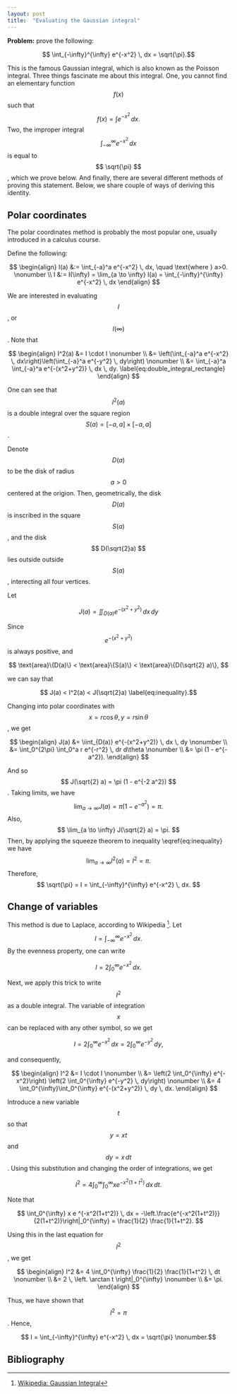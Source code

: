 ```yaml
---
layout: post
title:  "Evaluating the Gaussian integral"
---
```


**Problem:** prove the following:

$$ \int_{-\infty}^{\infty} e^{-x^2} \, dx = \sqrt{\pi}.$$

This is the famous Gaussian integral, which is also known as the Poisson integral. Three things fascinate me about this integral. One, you cannot find an elementary function $$ f(x) $$ such that $$ f(x) = \int e^{-x^2} \, dx.$$ Two, the improper integral $$ \int_{-\infty}^{\infty} e^{-x^2} \, dx $$ is equal to $$ \sqrt{\pi} $$, which we prove below. And finally, there are several different methods of proving this statement. Below, we share couple of ways of deriving this identity.

## Polar coordinates
The polar coordinates method is probably the most popular one, usually introduced in a calculus course.

Define the following:

$$ 
\begin{align}
I(a) &:= \int_{-a}^a e^{-x^2} \, dx, \quad \text{where } a>0. \nonumber \\
I &:= I(\infty) = \lim_{a \to \infty} I(a) = \int_{-\infty}^{\infty} e^{-x^2} \, dx
\end{align}
$$

We are interested in evaluating $$ I $$, or $$ I(\infty) $$. Note that

$$
\begin{align}
I^2(a) &= I \cdot I \nonumber \\
&= \left(\int_{-a}^a e^{-x^2} \, dx\right)\left(\int_{-a}^a e^{-y^2} \, dy\right) \nonumber \\
&= \int_{-a}^a \int_{-a}^a e^{-(x^2+y^2)} \, dx \, dy. \label{eq:double_integral_rectangle}
\end{align}
$$

One can see that $$ I^2(a) $$ is a double integral over the square region $$ S(a) = [-a,a] \times [-a, a] $$.

Denote $$ D(a) $$ to be the disk of radius $$ a > 0 $$ centered at the origion. Then, geometrically, the disk $$ D(a) $$ is inscribed in the square $$ S(a) $$, and the disk $$ D(\sqrt{2}a) $$ lies outside outside $$ S(a) $$, interecting all four vertices.

Let

$$ J(a) = \iint_{D(a)} e^{-(x^2+y^2)} \, dx \, dy $$

Since $$ e^{-(x^2+y^2)} $$ is always positive, and 

$$
\text{area}\{D(a)\} < \text{area}\{S(a)\} < \text{area}\{D(\sqrt{2} a)\},
$$

we can say that 

$$ J(a) < I^2(a) < J(\sqrt{2}a) \label{eq:inequality}.$$

Changing into polar coordinates with $$ x = r \cos \theta, y = r \sin \theta $$, we get 

$$
\begin{align}
J(a) &= \iint_{D(a)} e^{-(x^2+y^2)} \, dx \, dy \nonumber \\
&= \int_0^{2\pi} \int_0^a r e^{-r^2} \, dr d\theta \nonumber \\
&= \pi (1 - e^{-a^2}).
\end{align}
$$

And so $$ J(\sqrt{2} a) = \pi (1 - e^{-2 a^2}) $$. Taking limits, we have $$ \lim_{a \to \infty} J(a) = \pi (1 - e^{-a^2}) = \pi. $$ Also, $$ \lim_{a \to \infty} J(\sqrt{2} a) = \pi. $$ Then, by applying the squeeze theorem to inequality \eqref{eq:inequality} we have $$ \lim_{a \to \infty} I^2(a) = I^2 = \pi. $$ Therefore, $$ \sqrt{\pi} = I =  \int_{-\infty}^{\infty} e^{-x^2} \, dx. $$ 



## Change of variables
This method is due to Laplace, according to Wikipedia [^wiki]. 
Let $$ I = \int_{-\infty}^{\infty} e^{-x^2} \, dx. $$ By the evenness property, one can write 

$$ I = 2 \int_0^{\infty} e^{-x^2} \, dx. $$

Next, we apply this trick to write $$ I^2 $$ as a double integral. The variable of integration $$ x $$ can be replaced with any other symbol, so we get

$$ I = 2 \int_0^{\infty} e^{-x^2} \, dx = 2 \int_0^{\infty} e^{-y^2} \, dy, $$

and consequently,

$$
\begin{align}
I^2 &= I \cdot I \nonumber \\
&= \left(2 \int_0^{\infty} e^{-x^2}\right) \left(2 \int_0^{\infty} e^{-y^2} \, dy\right) \nonumber \\
&= 4 \int_0^{\infty}\int_0^{\infty} e^{-(x^2+y^2)} \, dy \, dx.
\end{align}
$$

Introduce a new variable $$ t $$ so that $$ y = x t $$ and $$ dy = x \, dt $$. Using this substitution and changing the order of integrations, we get

$$ I^2 = 4 \int_0^{\infty}\int_0^{\infty} x e ^{-x^2(1+t^2)} \, dx \, dt. $$

Note that

$$
\int_0^{\infty} x e ^{-x^2(1+t^2)} \, dx = -\left.\frac{e^{-x^2(1+t^2)}}{2(1+t^2)}\right|_0^{\infty}
= \frac{1}{2} \frac{1}{1+t^2}.
$$

Using this in the last equation for $$ I^2 $$, we get

$$
\begin{align}
I^2 &= 4 \int_0^{\infty} \frac{1}{2} \frac{1}{1+t^2} \, dt \nonumber \\
&= 2 \, \left. \arctan t \right|_0^{\infty} \nonumber \\
&= \pi.
\end{align}
$$

Thus, we have shown that $$ I^2 = \pi $$. Hence, 

$$ I = \int_{-\infty}^{\infty} e^{-x^2} \, dx = \sqrt{\pi} \nonumber.$$





## Bibliography
[^wiki]: [Wikipedia: Gaussian Integral](https://en.wikipedia.org/wiki/Gaussian_integral#cite_note-york.ac.uk-3)
